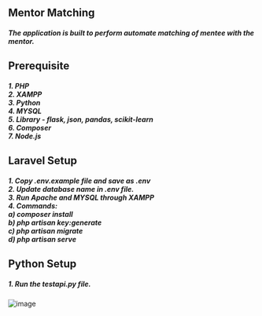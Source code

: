 <h2>Mentor Matching</h2>
<h5>The application is built to perform automate matching of mentee with the mentor.</h5>
    
<h2>Prerequisite</h2>
<h5> 1. PHP <br>
     2. XAMPP <br>
     3. Python <br>
     4. MYSQL <br>
     5. Library - flask, json, pandas, scikit-learn <br>
     6. Composer <br>
     7. Node.js </h5> 
    
<h2>Laravel Setup</h2>
<h5> 1. Copy .env.example file and save as .env <br>
     2. Update database name in .env file. <br>
     3. Run Apache and MYSQL through XAMPP <br>
     4. Commands: <br>
        a) composer install <br>
        b) php artisan key:generate <br>
        c) php artisan migrate <br>
        d) php artisan serve <br></h5>

<h2>Python Setup</h2>
<h5> 1. Run the testapi.py file. </h5>

![image](https://user-images.githubusercontent.com/6473576/161529462-a07d1e32-9550-4bbd-a370-7b02b08787da.png)


     
